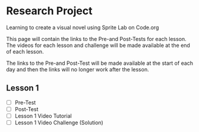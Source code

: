 # Research Project

Learning to create a visual novel using Sprite Lab on Code.org

This page will contain the links to the Pre-and Post-Tests for each lesson. The videos for each lesson and challenge will be made available at the end of each lesson.

The links to the Pre-and Post-Test will be made available at the start of each day and then the links will no longer work after the lesson.

## Lesson 1

- [ ] Pre-Test
- [ ] Post-Test
- [ ] Lesson 1 Video Tutorial
- [ ] Lesson 1 Video Challenge (Solution)
